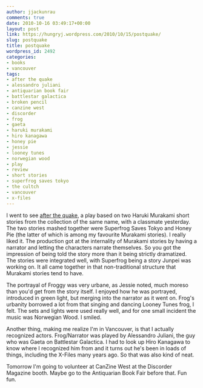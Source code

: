 ```yaml
---
author: jjackunrau
comments: true
date: 2010-10-16 03:49:17+00:00
layout: post
link: https://hungryj.wordpress.com/2010/10/15/postquake/
slug: postquake
title: postquake
wordpress_id: 2492
categories:
- books
- vancouver
tags:
- after the quake
- alessandro juliani
- antiquarian book fair
- battlestar galactica
- broken pencil
- canzine west
- discorder
- frog
- gaeta
- haruki murakami
- hiro kanagawa
- honey pie
- jessie
- looney tunes
- norwegian wood
- play
- review
- short stories
- superfrog saves tokyo
- the cultch
- vancouver
- x-files
---
```


I went to see [after the quake](http://www.thecultch.com/content/view/272/409/), a play based on two Haruki Murakami short stories from the collection of the same name, with a classmate yesterday. The two stories mashed together were Superfrog Saves Tokyo and Honey Pie (the latter of which is among my favourite Murakami stories). I really liked it. The production got at the internality of Murakami stories by having a narrator and letting the characters narrate themselves. So you got the impression of being told the story more than it being strictly dramatized. The stories were integrated well, with Superfrog being a story Junpei was working on. It all came together in that non-traditional structure that Murakami stories tend to have.

The portrayal of Froggy was very urbane, as Jessie noted, much moreso than you'd get from the story itself. I enjoyed how he was portrayed, introduced in green light, but merging into the narrator as it went on. Frog's urbanity borrowed a lot from that singing and dancing Looney Tunes frog, I felt. The sets and lights were used really well, and for one small incident the music was Norwegian Wood. I smiled.

Another thing, making me realize I'm in Vancouver, is that I actually recognized actors. Frog/Narrator was played by Alessandro Juliani, the guy who was Gaeta on Battlestar Galactica. I had to look up Hiro Kanagawa to know where I recognized him from and it turns out he's been in loads of things, including the X-Files many years ago. So that was also kind of neat.

Tomorrow I'm going to volunteer at CanZine West at the Discorder Magazine booth. Maybe go to the Antiquarian Book Fair before that. Fun fun.
